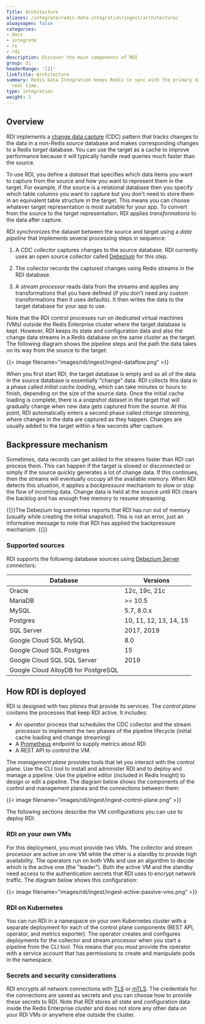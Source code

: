 ```yaml
---
Title: Architecture
aliases: /integrate/redis-data-integration/ingest/architecture/
alwaysopen: false
categories:
- docs
- integrate
- rs
- rdi
description: Discover the main components of RDI
group: di
headerRange: '[2]'
linkTitle: Architecture
summary: Redis Data Integration keeps Redis in sync with the primary database in near
  real time.
type: integration
weight: 3
---
```


## Overview

RDI implements a [change data capture](https://en.wikipedia.org/wiki/Change_data_capture) (CDC) pattern that tracks changes to the data in a
non-Redis *source* database and makes corresponding changes to a Redis
*target* database. You can use the target as a cache to improve performance
because it will typically handle read queries much faster than the source.

To use RDI, you define a *dataset* that specifies which data items
you want to capture from the source and how you want to
represent them in the target. For example, if the source is a
relational database then you specify which table columns you want
to capture but you don't need to store them in an equivalent table
structure in the target. This means you can choose whatever target
representation is most suitable for your app. To convert from the
source to the target representation, RDI applies *transformations*
to the data after capture.

RDI synchronizes the dataset between the source and target using
a *data pipeline* that implements several processing steps
in sequence:

1.  A *CDC collector* captures changes to the source database. RDI
    currently uses an open source collector called
    [Debezium](https://debezium.io/) for this step.

1.  The collector records the captured changes using Redis streams
    in the RDI database.

1.  A *stream processor* reads data from the streams and applies
    any transformations that you have defined (if you don't need
    any custom transformations then it uses defaults).
    It then writes the data to the target database for your app to use.

Note that the RDI control processes run on dedicated virtual machines (VMs)
outside the Redis
Enterprise cluster where the target database is kept. However, RDI keeps
its state and configuration data and also the change data streams in a Redis database on the same cluster as the target. The following diagram shows the pipeline steps and the path the data takes on its way from the source to the target:

{{< image filename="images/rdi/ingest/ingest-dataflow.png" >}}

When you first start RDI, the target database is empty and so all
of the data in the source database is essentially "change" data.
RDI collects this data in a phase called *initial cache loading*,
which can take minutes or hours to finish, depending on the size
of the source data. Once the initial cache loading is complete,
there is a *snapshot* dataset in the target that will gradually
change when new data gets captured from the source. At this point,
RDI automatically enters a second phase called *change streaming*, where
changes in the data are captured as they happen. Changes are usually
added to the target within a few seconds after capture.

## Backpressure mechanism

Sometimes, data records can get added to the streams faster than RDI can
process them. This can happen if the target is slowed or disconnected
or simply if the source quickly generates a lot of change data.
If this continues, then the streams will eventually occupy all the
available memory. When RDI detects this situation, it applies a
*backpressure* mechanism to slow or stop the flow of incoming data.
Change data is held at the source until RDI clears the backlog and has
enough free memory to resume streaming.

{{<note>}}The Debezium log sometimes reports that RDI has run out
of memory (usually while creating the initial snapshot). This is not
an error, just an informative message to note that RDI has applied
the backpressure mechanism.
{{</note>}}

### Supported sources

RDI supports the following database sources using [Debezium Server](https://debezium.io/documentation/reference/stable/operations/debezium-server.html) connectors:

| Database                    | Versions               |
| --------------------------- | ---------------------- |
| Oracle                      | 12c, 19c, 21c          |
| MariaDB                     | >= 10.5                |
| MySQL                       | 5.7, 8.0.x             |
| Postgres                    | 10, 11, 12, 13, 14, 15 |
| SQL Server                  | 2017, 2019             |
| Google Cloud SQL MySQL      | 8.0                    |
| Google Cloud SQL Postgres   | 15                     |
| Google Cloud SQL SQL Server | 2019                   |
| Google Cloud AlloyDB for PostgreSQL | |

## How RDI is deployed

RDI is designed with two *planes* that provide its services.
The *control plane* contains the processes that keep RDI active.
It includes:

- An *operator* process that schedules the CDC collector and the
stream processor to implement the two phases of the pipeline
lifecycle (initial cache loading and change streaming)
- A [Prometheus](https://prometheus.io/)
endpoint to supply metrics about RDI
- A REST API to control the VM.

The *management plane* provides tools that let you interact
with the control plane. Use the CLI tool to install and administer RDI
and to deploy and manage a pipeline. Use the pipeline editor
(included in Redis Insight) to design or edit a pipeline. The
diagram below shows the components of the control and management
planes and the connections between them:

{{< image filename="images/rdi/ingest/ingest-control-plane.png" >}}

The following sections describe the VM configurations you can use to
deploy RDI.

### RDI on your own VMs

For this deployment, you must provide two VMs. The
collector and stream processor are active on one VM while the other is a standby to provide high availability. The operators run on both VMs and use an algorithm to decide which is the active one (the "leader").
Both the active VM and the standby
need access to the authentication secrets that RDI uses to encrypt network
traffic. The diagram below shows this configuration:

{{< image filename="images/rdi/ingest/ingest-active-passive-vms.png" >}}

### RDI on Kubernetes

You can run RDI in a namespace on your own Kubernetes cluster with
a separate deployment for each of the control plane
components (REST API, operator, and metrics exporter). The operator
creates and configures deployments for the collector and stream processor
when you start a pipeline from the CLI tool. This means that you must
provide the operator with a service account that has permissions to create and manipulate pods in the namespace. 

### Secrets and security considerations

RDI encrypts all network connections with
[TLS](https://en.wikipedia.org/wiki/Transport_Layer_Security) or
[mTLS](https://en.wikipedia.org/wiki/Mutual_authentication#mTLS).
The credentials for the connections are saved as secrets and you
can choose how to provide these secrets to RDI. Note that RDI stores
all state and configuration data inside the Redis Enterprise cluster
and does not store any other data on your RDI VMs or anywhere else
outside the cluster.
